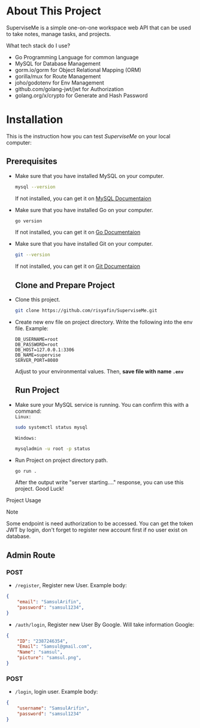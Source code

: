 # About This Project
SuperviseMe is a simple one-on-one workspace web API that can be used to take notes, manage tasks, and projects.

What tech stack do I use?

* Go Programming Language for common language
* MySQL for Database Management
* gorm.io/gorm for Object Relational Mapping (ORM)
* gorilla/mux for Route Management
* joho/godotenv for Env Management
* github.com/golang-jwt/jwt for Authorization
* golang.org/x/crypto for Generate and Hash Password

# Installation
This is the instruction how you can test _SuperviseMe_ on your local computer:
## Prerequisites
- Make sure that you have installed MySQL on your computer.
  ```sh
  mysql --version
  ``` 
  If not installed, you can get it on [MySQL Documentaion](https://dev.mysql.com/doc/mysql-installation-excerpt/8.0/en/)
- Make sure that you have installed Go on your computer.
  ```sh
  go version
  ```
  If not installed, you can get it on [Go Documentaion](https://go.dev/doc/install)
- Make sure that you have installed Git on your computer.
  ```sh
  git --version
  ```
  If not installed, you can get it on [Git Documentaion](https://git-scm.com/book/en/v2/Getting-Started-Installing-Git) <br />

  ## Clone and Prepare Project
- Clone this project.
  ```sh
  git clone https://github.com/risyafin/SuperviseMe.git
  ```
- Create new env file on project directory. Write the following into the env file.
  Example:
  ```
  DB_USERNAME=root
  DB_PASSWORD=root
  DB_HOST=127.0.0.1:3306
  DB_NAME=supervise
  SERVER_PORT=8080
  ```
  Adjust to your environmental values. Then, **save file with name ```.env```** <br />

  ## Run Project
- Make sure your MySQL service is running. You can confirm this with a command:<br />
```Linux:```
  ```sh
  sudo systemctl status mysql
  ```
  ```Windows:```
  ```sh
  mysqladmin -u root -p status
  ```
- Run Project on project directory path.
  ```sh
  go run .
  ```
  After the output write "server starting...." response, you can use this project. Good Luck! <br />

 Project Usage
> [!NOTE]
> Some endpoint is need authorization to be accessed. You can get the token JWT by login, don't forget to register new account first if no user exist on database.
## Admin Route
### POST
- ```/register```, Register new User. Example body:
```json
{
	"email": "SamsulArifin",
	"password": "samsul1234",
}
```
- ```/auth/login```, Register new User By Google. Will take information Google:
```json
{
    "ID": "2387246354",
	"Email": "Samsul@gmail.com",
	"Name": "samsul",
    "picture": "samsul.png",
}
```

### POST
- ```/login```, login user. Example body:
```json
{
	"username": "SamsulArifin",
	"password": "samsul1234"
}
```
